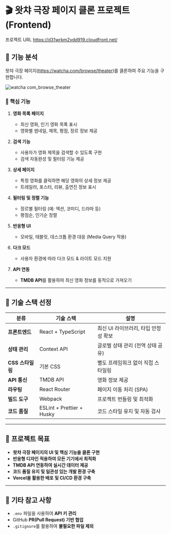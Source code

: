 # 🎬 왓챠 극장 페이지 클론 프로젝트 (Frontend)

프로젝트 URL
https://d31wrkm2vdd919.cloudfront.net/

## 📌 기능 분석

왓챠 극장 페이지(https://watcha.com/browse/theater)를 클론하여 주요 기능을 구현합니다.

![watcha com_browse_theater](https://github.com/user-attachments/assets/d2f91bf5-aff7-4ac8-9190-afc703f93909)


### 🚀 핵심 기능

1. **영화 목록 페이지**
   - 최신 영화, 인기 영화 목록 표시
   - 영화별 썸네일, 제목, 평점, 장르 정보 제공

2. **검색 기능**
   - 사용자가 영화 제목을 검색할 수 있도록 구현
   - 검색 자동완성 및 필터링 기능 제공

3. **상세 페이지**
   - 특정 영화를 클릭하면 해당 영화의 상세 정보 제공
   - 트레일러, 포스터, 리뷰, 출연진 정보 표시

4. **필터링 및 정렬 기능**
   - 장르별 필터링 (예: 액션, 코미디, 드라마 등)
   - 평점순, 인기순 정렬

5. **반응형 UI**
   - 모바일, 태블릿, 데스크톱 환경 대응 (Media Query 적용)

6. **다크 모드**
   - 사용자 환경에 따라 다크 모드 & 라이트 모드 지원

7. **API 연동**
   - **TMDB API**를 활용하여 최신 영화 정보를 동적으로 가져오기

---

## 🔧 기술 스택 선정

| **분류**       | **기술 스택**        | **설명** |
|--------------|------------------|---------|
| **프론트엔드** | React + TypeScript | 최신 UI 라이브러리, 타입 안정성 확보 |
| **상태 관리** | Context API | 글로벌 상태 관리 (전역 상태 공유) |
| **CSS 스타일링** | 기본 CSS | 별도 프레임워크 없이 직접 스타일링 |
| **API 통신** | TMDB API | 영화 정보 제공 |
| **라우팅** | React Router | 페이지 이동 처리 (SPA) |
| **빌드 도구** | Webpack | 프로젝트 번들링 및 최적화 |
| **코드 품질** | ESLint + Prettier + Husky | 코드 스타일 유지 및 자동 검사 |

---

## 📌 프로젝트 목표

- **왓챠 극장 페이지의 UI 및 핵심 기능을 클론 구현**
- **반응형 디자인 적용하여 모든 기기에서 최적화**
- **TMDB API 연동하여 실시간 데이터 제공**
- **코드 품질 유지 및 일관성 있는 개발 환경 구축**
- **Vercel을 활용한 배포 및 CI/CD 환경 구축**

---

## 📜 기타 참고 사항

- `.env` 파일을 사용하여 **API 키 관리**
- GitHub **PR(Pull Request) 기반 협업**
- `.gitignore`를 활용하여 **불필요한 파일 제외**
